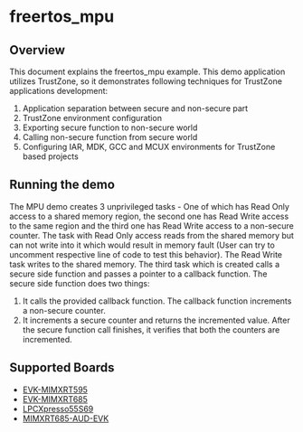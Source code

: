 # freertos_mpu

## Overview
This document explains the freertos_mpu example. This demo application utilizes TrustZone,
so it demonstrates following techniques for TrustZone applications development:
1. Application separation between secure and non-secure part
2. TrustZone environment configuration
3. Exporting secure function to non-secure world
4. Calling non-secure function from secure world
5. Configuring IAR, MDK, GCC and MCUX environments for TrustZone based projects

## Running the demo
The MPU demo creates 3 unprivileged tasks - One of which has Read Only access
to a shared memory region, the second one has Read Write access to the same
region and the third one has Read Write access to a non-secure counter. The task
with Read Only access reads from the shared memory but can not write into it
which would result in memory fault (User can try to uncomment respective line
of code to test this behavior). The Read Write task writes to the shared
memory. The third task which is created calls a secure side function and passes
a pointer to a callback function. The secure side function does two things:
1. It calls the provided callback function. The callback function increments
a non-secure counter.
2. It increments a secure counter and returns the incremented value.
After the secure function call finishes, it verifies that both the counters
are incremented.

## Supported Boards
- [EVK-MIMXRT595](../../_boards/evkmimxrt595/freertos_examples/freertos_mpu/freertos_mpu_s/example_board_readme.md)
- [EVK-MIMXRT685](../../_boards/evkmimxrt685/freertos_examples/freertos_mpu/freertos_mpu_s/example_board_readme.md)
- [LPCXpresso55S69](../../_boards/lpcxpresso55s69/freertos_examples/freertos_mpu/freertos_mpu_s/example_board_readme.md)
- [MIMXRT685-AUD-EVK](../../_boards/mimxrt685audevk/freertos_examples/freertos_mpu/freertos_mpu_s/example_board_readme.md)
